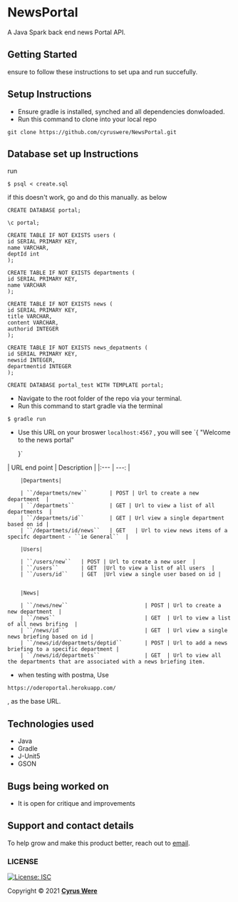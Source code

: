 # NewsPortal

A Java Spark back end news Portal API.

## Getting Started

ensure to follow these instructions to set upa and run succefully. 

## Setup Instructions

* Ensure gradle is installed, synched and all dependencies donwloaded. 
* Run this command to clone into your local repo
```
git clone https://github.com/cyruswere/NewsPortal.git

```

## Database set up Instructions



run
 
 ```
 $ psql < create.sql
 ```

if this doesn't work, go and do this manually. as below

```
CREATE DATABASE portal;

```

```
\c portal;

```

```
CREATE TABLE IF NOT EXISTS users (
id SERIAL PRIMARY KEY,
name VARCHAR,
deptId int
);
```

```
CREATE TABLE IF NOT EXISTS departments (
id SERIAL PRIMARY KEY,
name VARCHAR
);
```

```
CREATE TABLE IF NOT EXISTS news (
id SERIAL PRIMARY KEY,
title VARCHAR,
content VARCHAR,
authorid INTEGER
);
```

```
CREATE TABLE IF NOT EXISTS news_depatments (
id SERIAL PRIMARY KEY,
newsid INTEGER,
departmentid INTEGER
);
```

```
CREATE DATABASE portal_test WITH TEMPLATE portal;
```



* Navigate to the root folder of the repo via your terminal. 
* Run this command to start gradle via the terminal 

```
$ gradle run

```

* Use this URL on your broswer `localhost:4567` , you will see 
`{ 
     "Welcome to the news portal"

     }`




 | URL end point | Description |
        |:---        |          ---: |

        |Departments|

        | ``/departmets/new``       | POST | Url to create a new department  |
        | ``/departmets``           | GET | Url to view a list of all departments  |
        | ``/departmets/id``        | GET | Url view a single department based on id |
        | ``/departmets/id/news``   | GET   | Url to view news items of a specifc department - ``ie General``  |
          
        |Users|

        | ``/users/new``   | POST | Url to create a new user  |
        | ``/users``       | GET  |Url to view a list of all users  |
        | ``/users/id``    | GET  |Url view a single user based on id |
          

        |News|

        | ``/news/new``                        | POST | Url to create a new department  |
        | ``/news``                            | GET  | Url to view a list of all news brifing  |
        | ``/news/id``                         | GET  | Url view a single news briefing based on id |
        | ``/news/id/departmets/deptid``       | POST | Url to add a news briefing to a specific department |
        | ``/news/id/departmets``              | GET  | Url to view all the departments that are associated with a news briefing item. 


* when testing with postma, Use  
  
```
https://oderoportal.herokuapp.com/

```

, as the base URL.  




## Technologies used
- Java
- Gradle
- J-Unit5
- GSON



## Bugs being worked on
- It is open for critique and improvements

## Support and contact details
To help grow and make this product better, reach out to [email](mailto:oderoluoch@gmail.com).
### LICENSE
[![License: ISC](https://img.shields.io/badge/License-ISC-yellow.svg)](/LICENSE)

Copyright &copy; 2021 **[Cyrus Were](https://github.com/cyruswere)**
